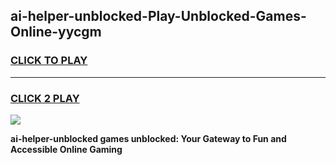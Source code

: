 
## ai-helper-unblocked-Play-Unblocked-Games-Online-yycgm
<h3>
<a href="https://premium76.site?title=ai-helper-unblocked&ref=25A">CLICK TO PLAY</a></h3>
<hr>

<h3>
<a href="https://premium76.site?title=ai-helper-unblocked&ref=25A">CLICK 2 PLAY</a>
  
</h3>

<a href="https://premium76.site?title=ai-helper-unblocked&ref=25A"><img src="https://clearcache.store/games.png"></a>


**ai-helper-unblocked games unblocked: Your Gateway to Fun and Accessible Online Gaming**
